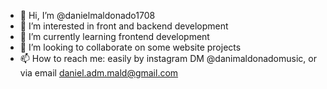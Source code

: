 - 👋 Hi, I’m @danielmaldonado1708
- 👀 I’m interested in front and backend development
- 🌱 I’m currently learning frontend development 
- 💞️ I’m looking to collaborate on some website projects
- 📫 How to reach me: easily by instagram DM @danimaldonadomusic, or via email daniel.adm.mald@gmail.com

<!---
danielmaldonado1708/danielmaldonado1708 is a ✨ special ✨ repository because its `README.md` (this file) appears on your GitHub profile.
You can click the Preview link to take a look at your changes.
--->
